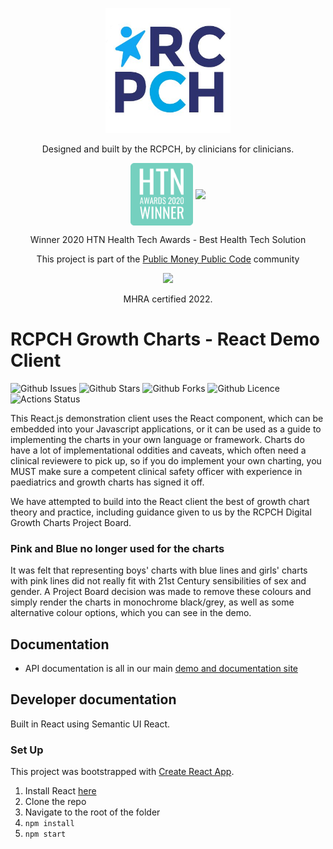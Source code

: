 <p align="center">
    <img width="200px" src="https://github.com/rcpch/digital-growth-charts-documentation/raw/live/docs/_assets/_images/rcpch_logo.png"/>
    <p align="center">Designed and built by the RCPCH, by clinicians for clinicians.</p>
</p>
<p align="center">
    <img align="center" width="100px" src="https://github.com/rcpch/digital-growth-charts-documentation/raw/live/docs/_assets/_images/htn-awards-winner-2020-logo.jpg"/>
    <img align="center" width="100px" src="https://github.com/rcpch/digital-growth-charts-documentation/raw/live/docs/_assets/_images/logo-block-outline-sm.png"/>
    <p align="center">Winner 2020 HTN Health Tech Awards - Best Health Tech Solution</p>
    <p align="center">This project is part of the <a href="https://publicmoneypubliccode.org.uk/">Public Money Public Code</a> community</p>
    <p align="center">
    <img width="60px" src="https://assets.publishing.service.gov.uk/government/uploads/system/uploads/image_data/file/111825/ukca-black-fill.png"/>
    <p align="center">MHRA certified 2022.</p>
    </p>
</p>

# RCPCH Growth Charts - React Demo Client

![Github Issues](https://img.shields.io/github/issues/rcpch/digital-growth-charts-react-client) ![Github Stars](https://img.shields.io/github/stars/rcpch/digital-growth-charts-react-client) ![Github Forks](https://img.shields.io/github/forks/rcpch/digital-growth-charts-react-client) ![Github Licence](https://img.shields.io/github/license/rcpch/digital-growth-charts-react-client)
![Actions Status](https://github.com/rcpch/digital-growth-charts-server/actions/workflows/alpha_rcpch-dgc-server-alpha.yml/badge.svg?branch=alpha)

This React.js demonstration client uses the React component, which can be embedded into your Javascript applications, or it can be used as a guide to implementing the charts in your own language or framework. Charts do have a lot of implementational oddities and caveats, which often need a clinical reviewere to pick up, so if you do implement your own charting, you MUST make sure a competent clinical safety officer with experience in paediatrics and growth charts has signed it off.

We have attempted to build into the React client the best of growth chart theory and practice, including guidance given to us by the RCPCH Digital Growth Charts Project Board.

### Pink and Blue no longer used for the charts

It was felt that representing boys' charts with blue lines and girls' charts with pink lines did not really fit with 21st Century sensibilities of sex and gender. A Project Board decision was made to remove these colours and simply render the charts in monochrome black/grey, as well as some alternative colour options, which you can see in the demo.

## Documentation

- API documentation is all in our main [demo and documentation site](growth.rcpch.ac.uk)
## Developer documentation

Built in React using Semantic UI React.

### Set Up

This project was bootstrapped with [Create React App](https://github.com/facebook/create-react-app).

1. Install React [here](https://reactjs.org/docs/getting-started.html)
2. Clone the repo
3. Navigate to the root of the folder
4. `npm install`
5. `npm start`



